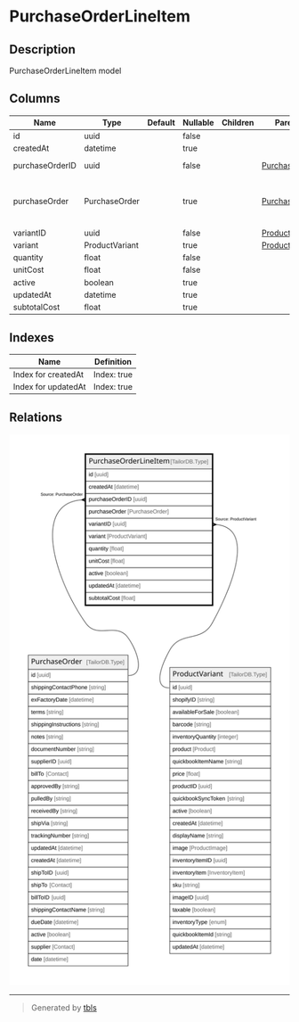 # PurchaseOrderLineItem

## Description

PurchaseOrderLineItem model

## Columns

| Name | Type | Default | Nullable | Children | Parents | Comment |
| ---- | ---- | ------- | -------- | -------- | ------- | ------- |
| id | uuid |  | false |  |  |  |
| createdAt | datetime |  | true |  |  | createdAt |
| purchaseOrderID | uuid |  | false |  | [PurchaseOrder](PurchaseOrder.md) | purchaseOrder ID |
| purchaseOrder | PurchaseOrder |  | true |  | [PurchaseOrder](PurchaseOrder.md) | PurchaseOrder model. PurchaseOrder and this model is n:1. |
| variantID | uuid |  | false |  | [ProductVariant](ProductVariant.md) | Variant ID |
| variant | ProductVariant |  | true |  | [ProductVariant](ProductVariant.md) | Variant |
| quantity | float |  | false |  |  | quantity |
| unitCost | float |  | false |  |  | unitCost |
| active | boolean |  | true |  |  | active |
| updatedAt | datetime |  | true |  |  | updatedAt |
| subtotalCost | float |  | true |  |  | subtotalCost |

## Indexes

| Name | Definition |
| ---- | ---------- |
| Index for createdAt | Index: true |
| Index for updatedAt | Index: true |

## Relations

![er](PurchaseOrderLineItem.svg)

---

> Generated by [tbls](https://github.com/k1LoW/tbls)
